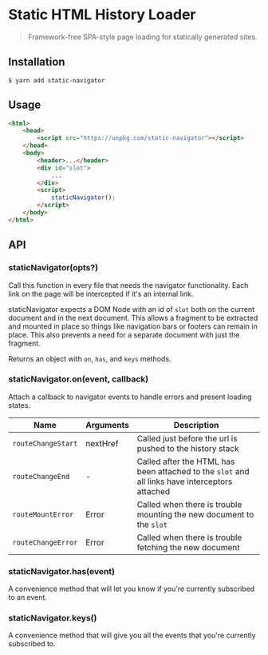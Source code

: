 # Static HTML History Loader

> Framework-free SPA-style page loading for statically generated sites.

## Installation

```
$ yarn add static-navigator
```

## Usage

```html
<html>
    <head>
        <script src="https://unpkg.com/static-navigator"></script>
    </head>
    <body>
        <header>...</header>
        <div id="slot">
            ...
        </div>
        <script>
            staticNavigator();
        </script>
    </body>
</html>
```

## API

### staticNavigator(opts?)

Call this function in every file that needs the navigator functionality. Each link on the page will be intercepted if it's an internal link.

staticNavigator expects a DOM Node with an id of `slot` both on the current document and in the next document. This allows a fragment to be extracted and mounted in place so things like navigation bars or footers can remain in place. This also prevents a need for a separate document with just the fragment.

Returns an object with `on`, `has`, and `keys` methods.

### staticNavigator.on(event, callback)

Attach a callback to navigator events to handle errors and present loading states.

| Name | Arguments | Description |
| --- | --- | --- |
| `routeChangeStart` | nextHref | Called just before the url is pushed to the history stack |
| `routeChangeEnd` | - | Called after the HTML has been attached to the `slot` and all links have interceptors attached |
| `routeMountError` | Error | Called when there is trouble mounting the new document to the `slot` |
| `routeChangeError` | Error | Called when there is trouble fetching the new document |

### staticNavigator.has(event)

A convenience method that will let you know if you're currently subscribed to an event. 

### staticNavigator.keys()

A convenience method that will give you all the events that you're currently subscribed to.
